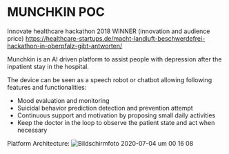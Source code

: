 # MUNCHKIN POC


Innovate healthcare hackathon 2018 WINNER (innovation and audience price)
https://healthcare-startups.de/macht-landluft-beschwerdefrei-hackathon-in-oberpfalz-gibt-antworten/


Munchkin is an AI driven platform to assist people with depression after the inpatient stay in the hospital.

The device can be seen as a speech robot or chatbot allowing following features and functionalities: 
  - Mood evaluation and monitoring
  - Suicidal behavior prediction detection and prevention attempt
  - Continuous support and motivation by proposing small daily activities 
  - Keep the doctor in the loop to observe the patient state and act when necessary 


Platform Architecture:
![Bildschirmfoto 2020-07-04 um 00 16 08](https://user-images.githubusercontent.com/57198746/86509816-f940ec80-bdea-11ea-8cc7-72690d5a33a2.png)


